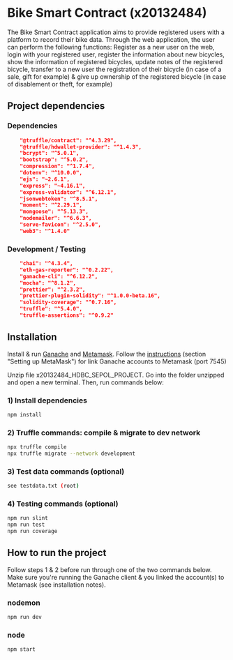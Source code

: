 # Bike Smart Contract (x20132484)
The Bike Smart Contract application aims to provide registered users with a platform to record their bike data. Through the web application, the user can perform the following functions: Register as a new user on the web, login with your registered user, register the information about new bicycles, show the information of registered bicycles, update notes of the registered bicycle, transfer to a new user the registration of their bicycle (in case of a sale, gift for 
example) & give up ownership of the registered bicycle (in case of disablement or theft, for example) 

## Project dependencies
### Dependencies
```json
    "@truffle/contract": "^4.3.29",
    "@truffle/hdwallet-provider": "^1.4.3",
    "bcrypt": "^5.0.1",
    "bootstrap": "^5.0.2",
    "compression": "^1.7.4",
    "dotenv": "^10.0.0",
    "ejs": "~2.6.1",
    "express": "~4.16.1",
    "express-validator": "^6.12.1",
    "jsonwebtoken": "^8.5.1",
    "moment": "^2.29.1",
    "mongoose": "^5.13.3",
    "nodemailer": "^6.6.3",
    "serve-favicon": "^2.5.0",
    "web3": "^1.4.0"
```

### Development / Testing
```json
    "chai": "^4.3.4",
    "eth-gas-reporter": "^0.2.22",
    "ganache-cli": "^6.12.2",
    "mocha": "^8.1.2",
    "prettier": "^2.3.2",
    "prettier-plugin-solidity": "^1.0.0-beta.16",
    "solidity-coverage": "^0.7.16",
    "truffle": "^5.4.0",
    "truffle-assertions": "^0.9.2"
```

## Installation
Install & run [Ganache](https://www.trufflesuite.com/ganache) and [Metamask](https://metamask.io/). Follow the [instructions](https://www.trufflesuite.com/docs/truffle/getting-started/truffle-with-metamask) (section "Setting up MetaMask") for link Ganache accounts to Metamask (port 7545)

Unzip file x20132484_HDBC_SEPOL_PROJECT. Go into the folder unzipped and open a new terminal. Then, run commands below:

### 1) Install dependencies
```bash
npm install
```

### 2) Truffle commands: compile & migrate to dev network
```bash
npx truffle compile
npx truffle migrate --network development
```

### 3) Test data commands (optional)
```bash
see testdata.txt (root)
```

### 4) Testing commands (optional)
```bash
npm run slint
npm run test
npm run coverage
```

## How to run the project
Follow steps 1 & 2 before run through one of the two commands below. Make sure you're running the Ganache client & you linked the account(s) to Metamask (see installation notes).

### nodemon
```bash
npm run dev
```

### node
```bash
npm start
```